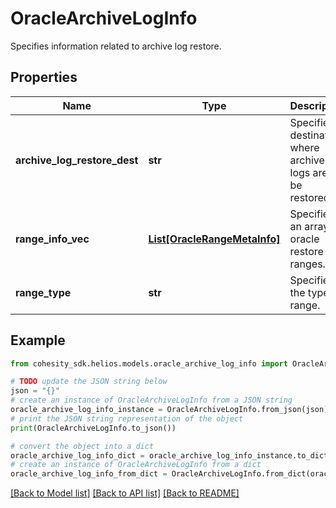 # OracleArchiveLogInfo

Specifies information related to archive log restore.

## Properties

Name | Type | Description | Notes
------------ | ------------- | ------------- | -------------
**archive_log_restore_dest** | **str** | Specifies destination where archive logs are to be restored. | [optional] 
**range_info_vec** | [**List[OracleRangeMetaInfo]**](OracleRangeMetaInfo.md) | Specifies an array of oracle restore ranges. | [optional] 
**range_type** | **str** | Specifies the type of range. | [optional] 

## Example

```python
from cohesity_sdk.helios.models.oracle_archive_log_info import OracleArchiveLogInfo

# TODO update the JSON string below
json = "{}"
# create an instance of OracleArchiveLogInfo from a JSON string
oracle_archive_log_info_instance = OracleArchiveLogInfo.from_json(json)
# print the JSON string representation of the object
print(OracleArchiveLogInfo.to_json())

# convert the object into a dict
oracle_archive_log_info_dict = oracle_archive_log_info_instance.to_dict()
# create an instance of OracleArchiveLogInfo from a dict
oracle_archive_log_info_from_dict = OracleArchiveLogInfo.from_dict(oracle_archive_log_info_dict)
```
[[Back to Model list]](../README.md#documentation-for-models) [[Back to API list]](../README.md#documentation-for-api-endpoints) [[Back to README]](../README.md)


